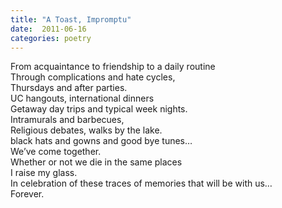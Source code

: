 ```yaml
---
title: "A Toast, Impromptu"
date:  2011-06-16
categories: poetry
---
```


From acquaintance to friendship to a daily routine<br />
Through complications and hate cycles,<br />
Thursdays and after parties.<br />
UC hangouts, international dinners<br />
Getaway day trips and typical week nights.<br />
Intramurals and barbecues,<br />
Religious debates, walks by the lake.<br />
black hats and gowns and good bye tunes…<br />
We’ve come together.<br />
Whether or not we die in the same places<br />
I raise my glass.<br />
In celebration of these traces of memories that will be with us…<br />
Forever.<br />
